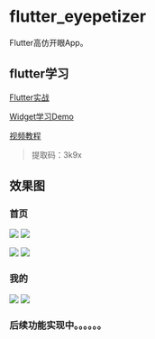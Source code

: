 # flutter_eyepetizer

Flutter高仿开眼App。

## flutter学习
[Flutter实战](https://book.flutterchina.club/)

[Widget学习Demo](https://coding.net/u/ninghao/p/ninghao_flutter/git/tree/master/lib)

[视频教程](https://pan.baidu.com/s/12W9nSbw7v3QoQ-pmXfCrAw)
> 提取码：3k9x

## 效果图

### 首页
![](/screenshot/home_find01.png)  ![](/screenshot/home_find02.png)

![](/screenshot/home_find_detail.png)  ![](/screenshot/home_recommend.png)

### 我的
![](/screenshot/personal.png)  ![](/screenshot/personal_login.png)

### 后续功能实现中。。。。。。
